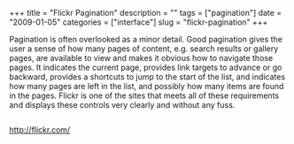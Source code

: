 +++
title = "Flickr Pagination"
description = ""
tags = ["pagination"]
date = "2009-01-05"
categories = ["interface"]
slug = "flickr-pagination"
+++


<p>Pagination is often overlooked as a minor detail. Good pagination gives the user a sense of how many pages of content, e.g. search results or gallery pages, are available to view and makes it obvious how to navigate those pages. It indicates the current page, provides link targets to advance or go backward, provides a shortcuts to jump to the start of the list, and indicates how many pages are left in the list, and possibly how many items are found in the pages. Flickr is one of the sites that meets all of these requirements and displays these controls very clearly and without any fuss.</p>
<div id="screens-full" class="clear"><div class="fullimg clear"><a href="http://media.konigi.com/interface/flickr-pagination-1.png" class="group" rel="group" title="1. "><img src="http://media.konigi.com/interface/flickr-pagination-1.png" alt="" class="img-responsive"></a></div></div><div id="screens-full" class="clear"><div class="fullimg clear"><a href="http://media.konigi.com/interface/flickr-pagination-2.png" class="group" rel="group" title="2. "><img src="http://media.konigi.com/interface/flickr-pagination-2.png" alt="" class="img-responsive"></a></div></div><div id="screens-full" class="clear"><div class="fullimg clear"><a href="http://media.konigi.com/interface/flickr-pagination-3.png" class="group" rel="group" title="3. "><img src="http://media.konigi.com/interface/flickr-pagination-3.png" alt="" class="img-responsive"></a></div></div>        
<p><a href="http://flickr.com/">http://flickr.com/</a></p>

